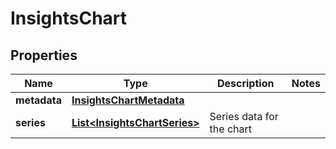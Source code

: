 

# InsightsChart


## Properties

| Name | Type | Description | Notes |
|------------ | ------------- | ------------- | -------------|
|**metadata** | [**InsightsChartMetadata**](InsightsChartMetadata.md) |  |  |
|**series** | [**List&lt;InsightsChartSeries&gt;**](InsightsChartSeries.md) | Series data for the chart |  |



